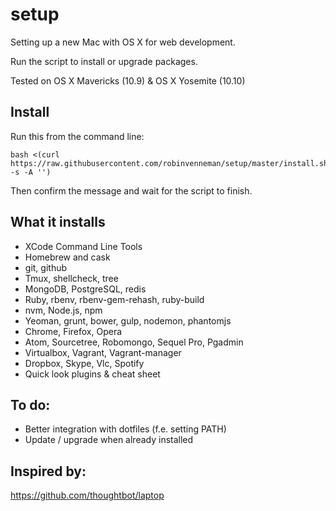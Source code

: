 setup
=====

Setting up a new Mac with OS X for web development.

Run the script to install or upgrade packages.

Tested on OS X Mavericks (10.9) & OS X Yosemite (10.10)

Install
-------
Run this from the command line:

    bash <(curl https://raw.githubusercontent.com/robinvenneman/setup/master/install.sh -s -A '')

Then confirm the message and wait for the script to finish.

What it installs
----------------

* XCode Command Line Tools
* Homebrew and cask
* git, github
* Tmux, shellcheck, tree
* MongoDB, PostgreSQL, redis
* Ruby, rbenv, rbenv-gem-rehash, ruby-build
* nvm, Node.js, npm
* Yeoman, grunt, bower, gulp, nodemon, phantomjs
* Chrome, Firefox, Opera
* Atom, Sourcetree, Robomongo, Sequel Pro, Pgadmin
* Virtualbox, Vagrant, Vagrant-manager
* Dropbox, Skype, Vlc, Spotify
* Quick look plugins & cheat sheet

To do:
------

* Better integration with dotfiles (f.e. setting PATH)
* Update / upgrade when already installed

Inspired by:
------------

https://github.com/thoughtbot/laptop
